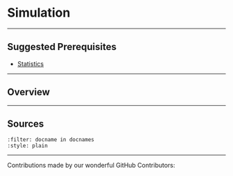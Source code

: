 # Simulation

---

## Suggested Prerequisites

- [Statistics](https://makeuseofdata.com/mathematical_topics/statistics/index.html)

---

## Overview

---

## Sources

```{bibliography} references.bib
:filter: docname in docnames
:style: plain
```

---

Contributions made by our wonderful GitHub Contributors: 